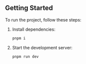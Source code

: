 ## Getting Started

To run the project, follow these steps:

1. Install dependencies:
   ```bash
   pnpm i
   ```

2. Start the development server:
   ```bash
   pnpm run dev
   ```